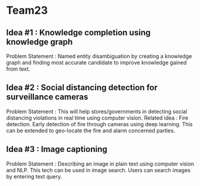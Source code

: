 # Team23

## Idea #1 : Knowledge completion using knowledge graph
Problem Statement : Named entity disambiguation by creating a knowledge graph and finding most accurate candidate to improve knowledge gained from text.

## Idea #2 : Social distancing detection for surveillance cameras
Problem Statement : This will help stores/governments in detecting social distancing violations in real time using computer vision.
Related idea : Fire detection. Early detection of fire through cameras using deep learning. This can be extended to geo-locate the fire and alarm concerned parties.

## Idea #3 : Image captioning
Problem Statement : Describing an image in plain text using computer vision and NLP. This tech can be used in image search. Users can search images by entering text query.